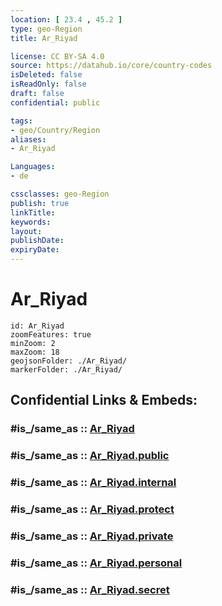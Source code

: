 ```yaml
---
location: [ 23.4 , 45.2 ] 
type: geo-Region
title: Ar_Riyad

license: CC BY-SA 4.0
source: https://datahub.io/core/country-codes
isDeleted: false
isReadOnly: false
draft: false
confidential: public

tags:
- geo/Country/Region
aliases:
- Ar_Riyad

Languages:
- de

cssclasses: geo-Region
publish: true
linkTitle: 
keywords: 
layout: 
publishDate: 
expiryDate: 
---
```


# Ar_Riyad

```leaflet
id: Ar_Riyad
zoomFeatures: true 
minZoom: 2 
maxZoom: 18
geojsonFolder: ./Ar_Riyad/
markerFolder: ./Ar_Riyad/
```


## Confidential Links & Embeds: 

### #is_/same_as :: [Ar_Riyad](/_Standards/Earth/Continent/Asia/Asia~West/Saudi_Arabia/Regions~Saudi_Arabia/Ar_Riyad.md) 

### #is_/same_as :: [Ar_Riyad.public](/_public/Earth/Continent/Asia/Asia~West/Saudi_Arabia/Regions~Saudi_Arabia/Ar_Riyad.public.md) 

### #is_/same_as :: [Ar_Riyad.internal](/_internal/Earth/Continent/Asia/Asia~West/Saudi_Arabia/Regions~Saudi_Arabia/Ar_Riyad.internal.md) 

### #is_/same_as :: [Ar_Riyad.protect](/_protect/Earth/Continent/Asia/Asia~West/Saudi_Arabia/Regions~Saudi_Arabia/Ar_Riyad.protect.md) 

### #is_/same_as :: [Ar_Riyad.private](/_private/Earth/Continent/Asia/Asia~West/Saudi_Arabia/Regions~Saudi_Arabia/Ar_Riyad.private.md) 

### #is_/same_as :: [Ar_Riyad.personal](/_personal/Earth/Continent/Asia/Asia~West/Saudi_Arabia/Regions~Saudi_Arabia/Ar_Riyad.personal.md) 

### #is_/same_as :: [Ar_Riyad.secret](/_secret/Earth/Continent/Asia/Asia~West/Saudi_Arabia/Regions~Saudi_Arabia/Ar_Riyad.secret.md)

